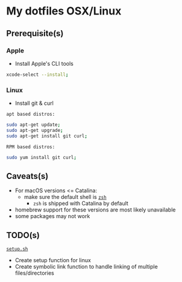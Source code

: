 # My dotfiles OSX/Linux

## Prerequisite(s)
### Apple

  * Install Apple's CLI tools

```sh
xcode-select --install;
```

### Linux

  * Install git & curl

`apt based distros:`

```sh 
sudo apt-get update;
sudo apt-get upgrade; 
sudo apt-get install git curl;
```

`RPM based distros:`

```sh
sudo yum install git curl;
```

## Caveats(s)
  * For macOS versions <= Catalina:
    * make sure the default shell is [`zsh`](https://github.com/ohmyzsh/ohmyzsh/wiki/Installing-ZSH)
      * `zsh` is shipped with Catalina by default
  * homebrew support for these versions are most likely unavailable
  * some packages may not work

## TODO(s)
[`setup.sh`](./setup.sh)
  * Create setup function for linux
  * Create symbolic link function to handle linking of multiple files/directories
